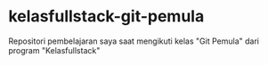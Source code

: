 # kelasfullstack-git-pemula
Repositori pembelajaran saya saat mengikuti kelas "Git Pemula" dari program "Kelasfullstack"
